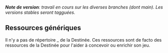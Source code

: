 _**Note de version**: travail en cours sur les diverses branches (dont main). Les versions stables seront tagguées._

## Ressources génériques 

Il n'y a pas de répertoire _ de la Destinée. Ces ressources sont de facto des ressources de la Destinée pour l'aider à concevoir ou enrichir son jeu. 

